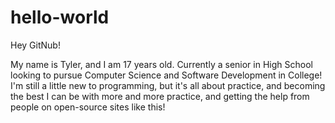 # hello-world

Hey GitNub!

My name is Tyler, and I am 17 years old. Currently a senior in High School looking to pursue Computer Science and Software Development in College! I'm still a little new to programming, but it's all about practice, and becoming the best I can be with more and more practice, and getting the help from people on open-source sites like this! 
